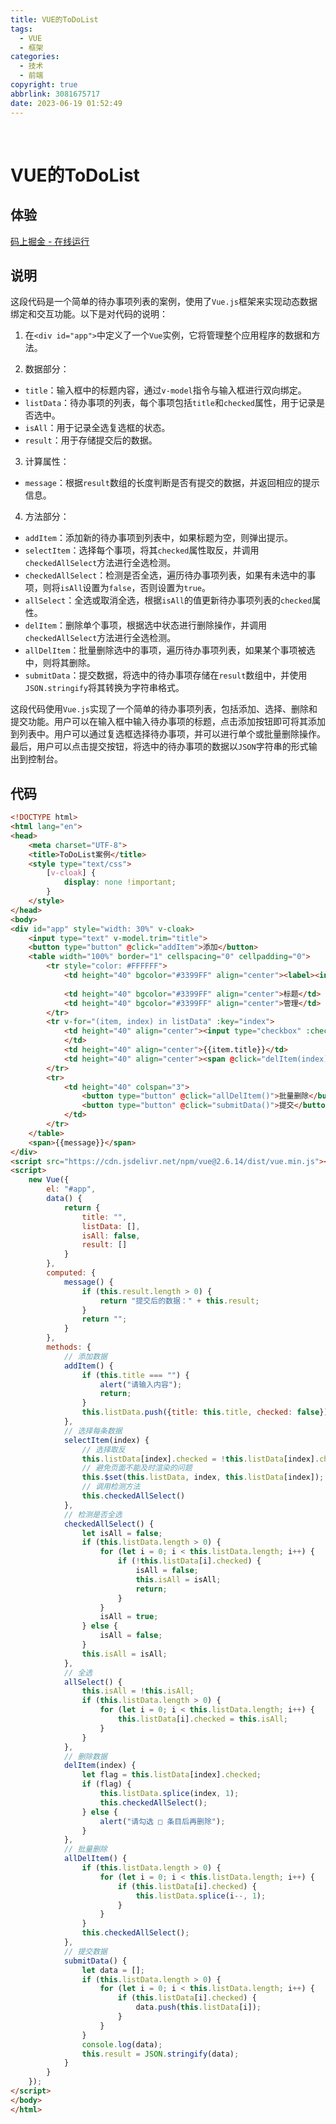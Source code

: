 ```yaml
---
title: VUE的ToDoList
tags:
  - VUE
  - 框架
categories:
  - 技术
  - 前端
copyright: true
abbrlink: 3081675717
date: 2023-06-19 01:52:49
---
```

<br />
<blockquote class="blockquote-center">
<p id="hitokoto"></p>
<script src="https://v1.hitokoto.cn/?encode=js&select=%23hitokoto" defer></script>
</blockquote>

# VUE的ToDoList

## 体验

[码上掘金 - 在线运行](https://code.juejin.cn/pen/7142022906812301353)

## 说明

这段代码是一个简单的待办事项列表的案例，使用了`Vue.js`框架来实现动态数据绑定和交互功能。以下是对代码的说明：

1. 在`<div id="app">`中定义了一个`Vue`实例，它将管理整个应用程序的数据和方法。

2. 数据部分：

- `title`：输入框中的标题内容，通过`v-model`指令与输入框进行双向绑定。
- `listData`：待办事项的列表，每个事项包括`title`和`checked`属性，用于记录是否选中。
- `isAll`：用于记录全选复选框的状态。
- `result`：用于存储提交后的数据。

3. 计算属性：

- `message`：根据`result`数组的长度判断是否有提交的数据，并返回相应的提示信息。

4. 方法部分：

- `addItem`：添加新的待办事项到列表中，如果标题为空，则弹出提示。
- `selectItem`：选择每个事项，将其`checked`属性取反，并调用`checkedAllSelect`方法进行全选检测。
- `checkedAllSelect`：检测是否全选，遍历待办事项列表，如果有未选中的事项，则将`isAll`设置为`false`，否则设置为`true`。
- `allSelect`：全选或取消全选，根据`isAll`的值更新待办事项列表的`checked`属性。
- `delItem`：删除单个事项，根据选中状态进行删除操作，并调用`checkedAllSelect`方法进行全选检测。
- `allDelItem`：批量删除选中的事项，遍历待办事项列表，如果某个事项被选中，则将其删除。
- `submitData`：提交数据，将选中的待办事项存储在`result`数组中，并使用`JSON.stringify`将其转换为字符串格式。

这段代码使用`Vue.js`实现了一个简单的待办事项列表，包括添加、选择、删除和提交功能。用户可以在输入框中输入待办事项的标题，点击添加按钮即可将其添加到列表中。用户可以通过复选框选择待办事项，并可以进行单个或批量删除操作。最后，用户可以点击提交按钮，将选中的待办事项的数据以`JSON`字符串的形式输出到控制台。

## 代码

```html
<!DOCTYPE html>
<html lang="en">
<head>
    <meta charset="UTF-8">
    <title>ToDoList案例</title>
    <style type="text/css">
        [v-cloak] {
            display: none !important;
        }
    </style>
</head>
<body>
<div id="app" style="width: 30%" v-cloak>
    <input type="text" v-model.trim="title">
    <button type="button" @click="addItem">添加</button>
    <table width="100%" border="1" cellspacing="0" cellpadding="0">
        <tr style="color: #FFFFFF">
            <td height="40" bgcolor="#3399FF" align="center"><label><input type="checkbox" :checked="isAll"
                                                                           @click="allSelect">全选</label></td>
            <td height="40" bgcolor="#3399FF" align="center">标题</td>
            <td height="40" bgcolor="#3399FF" align="center">管理</td>
        </tr>
        <tr v-for="(item, index) in listData" :key="index">
            <td height="40" align="center"><input type="checkbox" :checked="item.checked" @click="selectItem(index)">
            </td>
            <td height="40" align="center">{{item.title}}</td>
            <td height="40" align="center"><span @click="delItem(index)">删除</span></td>
        </tr>
        <tr>
            <td height="40" colspan="3">
                <button type="button" @click="allDelItem()">批量删除</button>
                <button type="button" @click="submitData()">提交</button>
            </td>
        </tr>
    </table>
    <span>{{message}}</span>
</div>
<script src="https://cdn.jsdelivr.net/npm/vue@2.6.14/dist/vue.min.js"></script>
<script>
    new Vue({
        el: "#app",
        data() {
            return {
                title: "",
                listData: [],
                isAll: false,
                result: []
            }
        },
        computed: {
            message() {
                if (this.result.length > 0) {
                    return "提交后的数据：" + this.result;
                }
                return "";
            }
        },
        methods: {
            // 添加数据
            addItem() {
                if (this.title === "") {
                    alert("请输入内容");
                    return;
                }
                this.listData.push({title: this.title, checked: false});
            },
            // 选择每条数据
            selectItem(index) {
                // 选择取反
                this.listData[index].checked = !this.listData[index].checked;
                // 避免页面不能及时渲染的问题
                this.$set(this.listData, index, this.listData[index]);
                // 调用检测方法
                this.checkedAllSelect()
            },
            // 检测是否全选
            checkedAllSelect() {
                let isAll = false;
                if (this.listData.length > 0) {
                    for (let i = 0; i < this.listData.length; i++) {
                        if (!this.listData[i].checked) {
                            isAll = false;
                            this.isAll = isAll;
                            return;
                        }
                    }
                    isAll = true;
                } else {
                    isAll = false;
                }
                this.isAll = isAll;
            },
            // 全选
            allSelect() {
                this.isAll = !this.isAll;
                if (this.listData.length > 0) {
                    for (let i = 0; i < this.listData.length; i++) {
                        this.listData[i].checked = this.isAll;
                    }
                }
            },
            // 删除数据
            delItem(index) {
                let flag = this.listData[index].checked;
                if (flag) {
                    this.listData.splice(index, 1);
                    this.checkedAllSelect();
                } else {
                    alert("请勾选 □ 条目后再删除");
                }
            },
            // 批量删除
            allDelItem() {
                if (this.listData.length > 0) {
                    for (let i = 0; i < this.listData.length; i++) {
                        if (this.listData[i].checked) {
                            this.listData.splice(i--, 1);
                        }
                    }
                }
                this.checkedAllSelect();
            },
            // 提交数据
            submitData() {
                let data = [];
                if (this.listData.length > 0) {
                    for (let i = 0; i < this.listData.length; i++) {
                        if (this.listData[i].checked) {
                            data.push(this.listData[i]);
                        }
                    }
                }
                console.log(data);
                this.result = JSON.stringify(data);
            }
        }
    });
</script>
</body>
</html>
```

